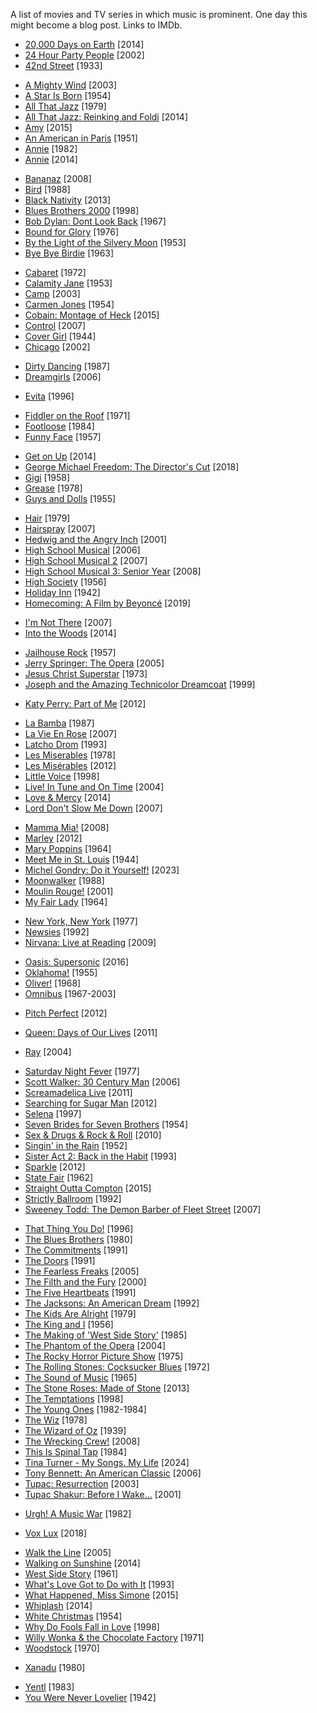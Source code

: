 A list of movies and TV series in which music is prominent. One day this might become a blog post. Links to IMDb.

<!-- # -->
* [20,000 Days on Earth](https://www.imdb.com/title/tt2920540/) [2014]
* [24 Hour Party People](https://www.imdb.com/title/tt0274309/) [2002]
* [42nd Street](https://www.imdb.com/title/tt0024034/) [1933]

<!-- A -->
* [A Mighty Wind](https://www.imdb.com/title/tt0310281/) [2003]
* [A Star Is Born](https://www.imdb.com/title/tt0047522/) [1954]
* [All That Jazz](https://www.imdb.com/title/tt0078754/) [1979]
* [All That Jazz: Reinking and Foldi](https://www.imdb.com/title/tt6240610/) [2014]
* [Amy](https://www.imdb.com/title/tt2870648/) [2015]
* [An American in Paris](https://www.imdb.com/title/tt0043278/) [1951]
* [Annie](https://www.imdb.com/title/tt0083564/) [1982]
* [Annie](https://www.imdb.com/title/tt1823664/) [2014]

<!-- B -->
* [Bananaz](https://www.imdb.com/title/tt1168773/) [2008]
* [Bird](https://www.imdb.com/title/tt0094747/) [1988]
* [Black Nativity](https://www.imdb.com/title/tt1425922/) [2013]
* [Blues Brothers 2000](https://www.imdb.com/title/tt0118747/) [1998]
* [Bob Dylan: Dont Look Back](https://www.imdb.com/title/tt0061589/) [1967]
* [Bound for Glory](https://www.imdb.com/title/tt0074235/) [1976]
* [By the Light of the Silvery Moon](https://www.imdb.com/title/tt0045586/) [1953]
* [Bye Bye Birdie](https://www.imdb.com/title/tt0056891/) [1963]

<!-- C -->
* [Cabaret](https://www.imdb.com/title/tt0068327/) [1972]
* [Calamity Jane](https://www.imdb.com/title/tt0045591/) [1953]
* [Camp](https://www.imdb.com/title/tt0342167/) [2003]
* [Carmen Jones](https://www.imdb.com/title/tt0046828/) [1954]
* [Cobain: Montage of Heck](https://www.imdb.com/title/tt4229236/) [2015]
* [Control](https://www.imdb.com/title/tt0421082/) [2007]
* [Cover Girl](https://www.imdb.com/title/tt0035583/) [1944]
* [Chicago](https://www.imdb.com/title/tt0299658/) [2002]

<!-- D -->
* [Dirty Dancing](https://www.imdb.com/title/tt0092890/) [1987]
* [Dreamgirls](https://www.imdb.com/title/tt0443489/) [2006]

<!-- E -->
* [Evita](https://www.imdb.com/title/tt0116250/) [1996]

<!-- F -->
* [Fiddler on the Roof](https://www.imdb.com/title/tt0067093/) [1971]
* [Footloose](https://www.imdb.com/title/tt0087277/) [1984]
* [Funny Face](https://www.imdb.com/title/tt0050419/) [1957]

<!-- G -->
* [Get on Up](https://www.imdb.com/title/tt2473602/) [2014]
* [George Michael Freedom: The Director's Cut](https://www.imdb.com/title/tt8000146/) [2018]
* [Gigi](https://www.imdb.com/title/tt0051658/) [1958]
* [Grease](https://www.imdb.com/title/tt0077631/) [1978]
* [Guys and Dolls](https://www.imdb.com/title/tt0048140/) [1955]

<!-- H -->
* [Hair](https://www.imdb.com/title/tt0079261/) [1979]
* [Hairspray](https://www.imdb.com/title/tt0427327/) [2007]
* [Hedwig and the Angry Inch](https://www.imdb.com/title/tt0248845/) [2001]
* [High School Musical](https://www.imdb.com/title/tt0475293/) [2006]
* [High School Musical 2](https://www.imdb.com/title/tt0810900/) [2007]
* [High School Musical 3: Senior Year](https://www.imdb.com/title/tt0962726/) [2008]
* [High Society](https://www.imdb.com/title/tt0049314/) [1956]
* [Holiday Inn](https://www.imdb.com/title/tt0034862/) [1942]
* [Homecoming: A Film by Beyoncé](https://www.imdb.com/title/tt10147546/) [2019]

<!-- I -->
* [I'm Not There](https://www.imdb.com/title/tt0368794/) [2007]
* [Into the Woods](https://www.imdb.com/title/tt2180411/) [2014]

<!-- J -->
* [Jailhouse Rock](https://www.imdb.com/title/tt0050556/) [1957]
* [Jerry Springer: The Opera](https://www.imdb.com/title/tt0441324/) [2005]
* [Jesus Christ Superstar](https://www.imdb.com/title/tt0070239/) [1973]
* [Joseph and the Amazing Technicolor Dreamcoat](https://www.imdb.com/title/tt0175790/) [1999]

<!-- K -->
* [Katy Perry: Part of Me](https://www.imdb.com/title/tt2215719/) [2012]

<!-- L -->
* [La Bamba](https://www.imdb.com/title/tt0093378/) [1987]
* [La Vie En Rose](https://www.imdb.com/title/tt0450188/) [2007]
* [Latcho Drom](https://www.imdb.com/title/tt0107376/) [1993]
* [Les Miserables](https://www.imdb.com/title/tt0077936/) [1978]
* [Les Misérables](https://www.imdb.com/title/tt1707386/) [2012]
* [Little Voice](https://www.imdb.com/title/tt0147004/) [1998]
* [Live! In Tune and On Time](https://www.imdb.com/title/tt11286478/) [2004]
* [Love & Mercy](https://www.imdb.com/title/tt0903657/) [2014]
* [Lord Don't Slow Me Down](https://www.imdb.com/title/tt1167522/) [2007]

<!-- M -->
* [Mamma Mia!](https://www.imdb.com/title/tt0795421/) [2008]
* [Marley](https://www.imdb.com/title/tt1183919/) [2012]
* [Mary Poppins](https://www.imdb.com/title/tt0058331/) [1964]
* [Meet Me in St. Louis](https://www.imdb.com/title/tt0037059/) [1944]
* [Michel Gondry: Do it Yourself!](https://www.imdb.com/title/tt26768067/) [2023]
* [Moonwalker](https://www.imdb.com/title/tt0095655/) [1988]
* [Moulin Rouge!](https://www.imdb.com/title/tt0203009/) [2001]
* [My Fair Lady](https://www.imdb.com/title/tt0058385/) [1964]

<!-- N -->
* [New York, New York](https://www.imdb.com/title/tt0076451/) [1977]
* [Newsies](https://www.imdb.com/title/tt0104990/) [1992]
* [Nirvana: Live at Reading](https://www.imdb.com/title/tt3189338/) [2009]

<!-- O -->
* [Oasis: Supersonic](https://www.imdb.com/title/tt5213534/) [2016]
* [Oklahoma!](https://www.imdb.com/title/tt0048445/) [1955]
* [Oliver!](https://www.imdb.com/title/tt0063385/) [1968]
* [Omnibus](https://www.imdb.com/title/tt0200358/) [1967-2003]

<!-- P -->
* [Pitch Perfect](https://www.imdb.com/title/tt1981677/) [2012]

<!-- Q -->
* [Queen: Days of Our Lives](https://www.imdb.com/title/tt1977894/) [2011]

<!-- R -->
* [Ray](https://www.imdb.com/title/tt0350258/) [2004]

<!-- S -->
* [Saturday Night Fever](https://www.imdb.com/title/tt0076666/) [1977]
* [Scott Walker: 30 Century Man](https://www.imdb.com/title/tt0486541/) [2006]
* [Screamadelica Live](https://www.imdb.com/title/tt2285677/) [2011]
* [Searching for Sugar Man](https://www.imdb.com/title/tt2125608/) [2012]
* [Selena](https://www.imdb.com/title/tt0120094/) [1997]
* [Seven Brides for Seven Brothers](https://www.imdb.com/title/tt0047472/) [1954]
* [Sex & Drugs & Rock & Roll](https://www.imdb.com/title/tt1393020/) [2010]
* [Singin' in the Rain](https://www.imdb.com/title/tt0045152/) [1952]
* [Sister Act 2: Back in the Habit](https://www.imdb.com/title/tt0108147/) [1993]
* [Sparkle](https://www.imdb.com/title/tt1876451/) [2012]
* [State Fair](https://www.imdb.com/title/tt0056526/) [1962]
* [Straight Outta Compton](https://www.imdb.com/title/tt1398426/) [2015]
* [Strictly Ballroom](https://www.imdb.com/title/tt0105488/) [1992]
* [Sweeney Todd: The Demon Barber of Fleet Street](https://www.imdb.com/title/tt0408236/) [2007]

<!-- T -->
* [That Thing You Do!](https://www.imdb.com/title/tt0117887/) [1996]
* [The Blues Brothers](https://www.imdb.com/title/tt0080455/) [1980]
* [The Commitments](https://www.imdb.com/title/tt0101605/) [1991]
* [The Doors](https://www.imdb.com/title/tt0101761/) [1991]
* [The Fearless Freaks](https://www.imdb.com/title/tt0441758/) [2005]
* [The Filth and the Fury](https://www.imdb.com/title/tt0236216/) [2000]
* [The Five Heartbeats](https://www.imdb.com/title/tt0101891/) [1991]
* [The Jacksons: An American Dream](https://www.imdb.com/title/tt0104541/) [1992]
* [The Kids Are Alright](https://www.imdb.com/title/tt0079400/) [1979]
* [The King and I](https://www.imdb.com/title/tt0049408/) [1956]
* [The Making of 'West Side Story'](https://www.imdb.com/title/tt0308495/) [1985]
* [The Phantom of the Opera](https://www.imdb.com/title/tt0293508/) [2004]
* [The Rocky Horror Picture Show](https://www.imdb.com/title/tt0073629/) [1975]
* [The Rolling Stones: Cocksucker Blues](https://www.imdb.com/title/tt0068389/) [1972]
* [The Sound of Music](https://www.imdb.com/title/tt0059742/) [1965]
* [The Stone Roses: Made of Stone](https://www.imdb.com/title/tt2126403/) [2013]
* [The Temptations](https://www.imdb.com/title/tt0164292/) [1998]
* [The Young Ones](https://www.imdb.com/title/tt0083505/) [1982-1984]
* [The Wiz](https://www.imdb.com/title/tt0078504/) [1978]
* [The Wizard of Oz](https://www.imdb.com/title/tt0032138/) [1939]
* [The Wrecking Crew!](https://www.imdb.com/title/tt1185418/) [2008]
* [This Is Spinal Tap](https://www.imdb.com/title/tt0088258/) [1984]
* [Tina Turner - My Songs. My Life](https://www.imdb.com/title/tt33045349/) [2024]
* [Tony Bennett: An American Classic](https://www.imdb.com/title/tt0830682/) [2006]
* [Tupac: Resurrection](https://www.imdb.com/title/tt0343121/) [2003]
* [Tupac Shakur: Before I Wake...](https://www.imdb.com/title/tt0290142/) [2001]

<!-- U -->
* [Urgh! A Music War](https://www.imdb.com/title/tt0138902/) [1982]

<!-- V -->
* [Vox Lux](https://www.imdb.com/title/tt5960374/) [2018]

<!-- W -->
* [Walk the Line](https://www.imdb.com/title/tt0358273/) [2005]
* [Walking on Sunshine](https://www.imdb.com/title/tt2107861/) [2014]
* [West Side Story](https://www.imdb.com/title/tt0055614/) [1961]
* [What's Love Got to Do with It](https://www.imdb.com/title/tt0108551/) [1993]
* [What Happened, Miss Simone](https://www.imdb.com/title/tt4284010/) [2015]
* [Whiplash](https://www.imdb.com/title/tt2582802/) [2014]
* [White Christmas](https://www.imdb.com/title/tt0047673/) [1954]
* [Why Do Fools Fall in Love](https://www.imdb.com/title/tt0123324/) [1998]
* [Willy Wonka & the Chocolate Factory](https://www.imdb.com/title/tt0067992/) [1971]
* [Woodstock](https://www.imdb.com/title/tt0066580/) [1970]

<!-- X -->
* [Xanadu](https://www.imdb.com/title/tt0081777/) [1980]

<!-- Y -->
* [Yentl](https://www.imdb.com/title/tt0086619/) [1983]
* [You Were Never Lovelier](https://www.imdb.com/title/tt0035583/) [1942]

<!-- Z -->

<!-- Meta

* https://www.imdb.com/search/title/?genres=music&explore=genres&title_type=feature
* https://www.reddit.com/r/MovieSuggestions/comments/166okmt/films_about_music/
* https://www.reddit.com/r/movies/comments/11dka88/what_is_your_favorite_movie_about_music_or/
* https://www.reddit.com/r/movies/comments/qpmxod/what_is_the_best_movie_about_music_not_including/
* https://www.reddit.com/r/MovieSuggestions/comments/1bes14b/looking_for_movies_about_a_musicians/
* https://www.reddit.com/r/movies/comments/hx4vgr/anyone_got_any_good_movies_about_music/
* https://editorial.rottentomatoes.com/guide/best-musical-movies-of-all-time/
* https://www.cinemablend.com/movies/best-music-movies-of-all-time-ranked
* https://www.rollingstone.com/tv-movies/tv-movie-lists/30-best-music-biopics-of-all-time-78623/
* https://www.metacritic.com/browse/movie/all/music/
* https://www.commonsensemedia.org/lists/movies-about-musicians
* https://pirate.com/en/blog/news/best-music-films/

-->
